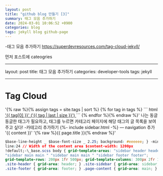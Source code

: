 ```yaml
---
layout: post
title: "github blog 만들기 [3]"
summary: 태그 모음 추가하기
date: 2024-03-01 10:06:52 +0900
categories: blog
tags: jekyll blog github-page
---
```


-태그 모음 추가하기
https://superdevresources.com/tag-cloud-jekyll/

먼저 포스트에 cateogries

---

layout: post
title: 태그 모음 추가하기
categories: developer-tools
tags: jekyll

---

<h1>Tag Cloud</h1>
'{% raw %}{% assign tags = site.tags | sort %} {% for tag in tags %}
``` html
<span class="site-tag">
  <a href="/tag/{{ tag | first | slugify }}/">
    '{{ tag[0] }}' ('{{ tag | last | size }}')
  </a>
</span>
```
{% endfor %}{% endraw %}' 나는 동글동글한 태그가 필요하고, 태그를 누르면
카테고리 페이지에 해당 태그의 글 목록을 보여주고 싶다! -카테고리 추가하기
<!-- \_config.yml file by using this line permalink: /:categories/:title/ 를 추가하여
줍니다 -default.html -->
<!-- <div class="wrapper"> -->
{%- include sidebar.html -%} — navigation 추가 '{{ content }}' '{% raw %}{{ page.title }}{% endraw %}'
<!-- :TODO: 컨텐츠로 인식하지 않게 하는 법 찾기... -->
<!-- </div> -->

````css -_layout.scss .site-sidebar { float: left; line-height:
$base-line-height _ $base-font-size _ 2.25; background: #eeeeee; } -minima.scss
line:24 // Width of the content area $content-width: 1200px
!default;-\_base.scss body { grid-template-areas: "sidebar header header"
"sidebar main main " "sidebar main main " "sidebar footer footer";
grid-template-rows: 200px 1fr 500px; grid-template-columns: 300px 2fr 1fr; }
.site-header { grid-area: header; } .site-sidebar { grid-area: sidebar; }
.site-footer { grid-area: footer; } .page-content { grid-area: main; } ```
````
